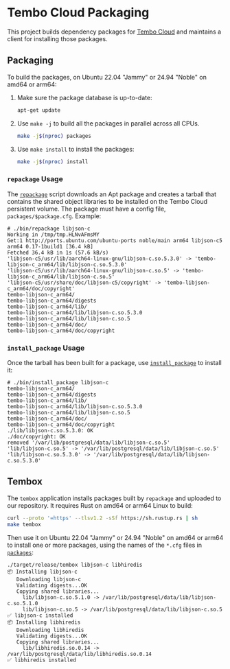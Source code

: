 # Tembo Cloud Packaging

This project builds dependency packages for [Tembo Cloud] and maintains a
client for installing those packages.

## Packaging

To build the packages, on Ubuntu 22.04 "Jammy" or 24.94 "Noble" on amd64 or
arm64:

1.  Make sure the package database is up-to-date:

    ``` sh
    apt-get update
    ```

2.  Use `make -j` to build all the packages in parallel across all CPUs.

    ``` sh
    make -j$(nproc) packages
    ```

3.  Use `make install` to install the packages:

    ``` sh
    make -j$(nproc) install
    ```

### `repackage` Usage

The [`repackage`](bin/repackage) script downloads an Apt package and creates a
tarball that contains the shared object libraries to be installed on the Tembo
Cloud persistent volume. The package must have a config file,
`packages/$package.cfg`. Example:

```console
# ./bin/repackage libjson-c
Working in /tmp/tmp.HLNvAFmsMY
Get:1 http://ports.ubuntu.com/ubuntu-ports noble/main arm64 libjson-c5 arm64 0.17-1build1 [36.4 kB]
Fetched 36.4 kB in 1s (57.6 kB/s)     
'libjson-c5/usr/lib/aarch64-linux-gnu/libjson-c.so.5.3.0' -> 'tembo-libjson-c_arm64/lib/libjson-c.so.5.3.0'
'libjson-c5/usr/lib/aarch64-linux-gnu/libjson-c.so.5' -> 'tembo-libjson-c_arm64/lib/libjson-c.so.5'
'libjson-c5/usr/share/doc/libjson-c5/copyright' -> 'tembo-libjson-c_arm64/doc/copyright'
tembo-libjson-c_arm64/
tembo-libjson-c_arm64/digests
tembo-libjson-c_arm64/lib/
tembo-libjson-c_arm64/lib/libjson-c.so.5.3.0
tembo-libjson-c_arm64/lib/libjson-c.so.5
tembo-libjson-c_arm64/doc/
tembo-libjson-c_arm64/doc/copyright
```

### `install_package` Usage

Once the tarball has been built for a package, use
[`install_package`](bin/install_package) to install it:

``` console
# ./bin/install_package libjson-c
tembo-libjson-c_arm64/
tembo-libjson-c_arm64/digests
tembo-libjson-c_arm64/lib/
tembo-libjson-c_arm64/lib/libjson-c.so.5.3.0
tembo-libjson-c_arm64/lib/libjson-c.so.5
tembo-libjson-c_arm64/doc/
tembo-libjson-c_arm64/doc/copyright
./lib/libjson-c.so.5.3.0: OK
./doc/copyright: OK
removed '/var/lib/postgresql/data/lib/libjson-c.so.5'
'lib/libjson-c.so.5' -> '/var/lib/postgresql/data/lib/libjson-c.so.5'
'lib/libjson-c.so.5.3.0' -> '/var/lib/postgresql/data/lib/libjson-c.so.5.3.0'
```

## Tembox

The `tembox` application installs packages built by `repackage` and uploaded
to our repository. It requires Rust on amd64 or arm64 Linux to build:

```sh
curl --proto '=https' --tlsv1.2 -sSf https://sh.rustup.rs | sh
make tembox
```

Then use it on Ubuntu 22.04 "Jammy" or 24.94 "Noble" on amd64 or arm64 to
install one or more packages, using the names of the `*.cfg` files in
[`packages`](./packages/):

```console
./target/release/tembox libjson-c libhiredis
📦 Installing libjson-c
   Downloading libjson-c
   Validating digests...OK
   Copying shared libraries...
     lib/libjson-c.so.5.1.0 -> /var/lib/postgresql/data/lib/libjson-c.so.5.1.0
     lib/libjson-c.so.5 -> /var/lib/postgresql/data/lib/libjson-c.so.5
✅ libjson-c installed
📦 Installing libhiredis
   Downloading libhiredis
   Validating digests...OK
   Copying shared libraries...
     lib/libhiredis.so.0.14 -> /var/lib/postgresql/data/lib/libhiredis.so.0.14
✅ libhiredis installed
```

  [Tembo Cloud]: https://cloud.tembo.io
